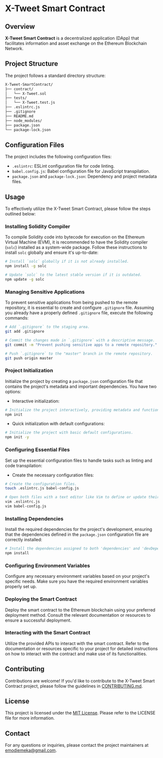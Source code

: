 # X-Tweet Smart Contract

## Overview
**X-Tweet Smart Contract** is a decentralized application (DApp) that facilitates information and asset exchange on the Ethereum Blockchain Network.

## Project Structure
The project follows a standard directory structure:
```bash
X-Tweet-SmartContract/
├── contract/
│   └── X-Tweet.sol
├── tests/
│   └── X-Tweet.test.js
├── .eslintrc.js
├── .gitignore
├── README.md
├── node_modules/
├── package.json
└── package-lock.json
```

## Configuration Files
The project includes the following configuration files:

- `.eslintrc`: ESLint configuration file for code linting.
- `babel.config.js`: Babel configuration file for JavaScript transpilation.
- `package.json` and `package-lock.json`: Dependency and project metadata files.

## Usage
To effectively utilize the X-Tweet Smart Contract, please follow the steps outlined below:

### Installing Solidity Compiler
To compile Solidity code into bytecode for execution on the Ethereum Virtual Machine (EVM), it is recommended to have the Solidity compiler (`solc`) installed as a system-wide package. Follow these instructions to install `solc` globally and ensure it's up-to-date:

```bash
# Install `solc` globally if it is not already installed.
npm install -g solc

# Update `solc` to the latest stable version if it is outdated.
npm update -g solc
```

### Managing Sensitive Applications
To prevent sensitive applications from being pushed to the remote repository, it is essential to create and configure `.gitignore` file. Assuming you already have a properly defined `.gitignore` file, execute the following commands:

```bash
# Add `.gitignore` to the staging area.
git add .gitignore

# Commit the changes made in `.gitignore` with a descriptive message.
git commit -m "Prevent pushing sensitive apps to a remote repository."

# Push `.gitignore` to the "master" branch in the remote repository.
git push origin master
```

### Project Initialization
Initialize the project by creating a `package.json` configuration file that contains the project's metadata and important dependencies. You have two options:

- Interactive initialization:
```bash
# Initialize the project interactively, providing metadata and functionalities.
npm init
```

- Quick initialization with default configurations:
```bash
# Initialize the project with basic default configurations.
npm init -y
```

### Configuring Essential Files
Set up the essential configuration files to handle tasks such as linting and code transpilation:

- Create the necessary configuration files:
```bash
# Create the configuration files.
touch .eslintrc.js babel-config.js

# Open both files with a text editor like Vim to define or update their configurations.
vim .eslintrc.js
vim babel-config.js
```

### Installing Dependencies
Install the required dependencies for the project's development, ensuring that the dependencies defined in the `package.json` configuration file are correctly installed:

```bash
# Install the dependencies assigned to both 'dependencies' and 'devDependencies' object properties.
npm install
```

### Configuring Environment Variables
Configure any necessary environment variables based on your project's specific needs. Make sure you have the required environment variables properly set up.

### Deploying the Smart Contract
Deploy the smart contract to the Ethereum blockchain using your preferred deployment method. Consult the relevant documentation or resources to ensure a successful deployment.

### Interacting with the Smart Contract
Utilize the provided APIs to interact with the smart contract. Refer to the documentation or resources specific to your project for detailed instructions on how to interact with the contract and make use of its functionalities.

## Contributing
Contributions are welcome! If you'd like to contribute to the X-Tweet Smart Contract project, please follow the guidelines in [CONTRIBUTING.md](link-to-contributing-file).

## License
This project is licensed under the [MIT License](link-to-license-file). Please refer to the LICENSE file for more information.

## Contact
For any questions or inquiries, please contact the project maintainers at [emodiemeka@gmail.com](mailto:emodiemeka@gmail.com.com).
